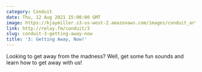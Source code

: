```yaml
---
category: Conduit
date: Thu, 12 Aug 2021 15:00:00 GMT
image: https://kjaymiller.s3-us-west-2.amazonaws.com/images/conduit_artwork.png
link: http://relay.fm/conduit/3
slug: conduit-3-getting-away-now
title: '3: Getting Away, Now!'
---
```


Looking to get away from the madness? Well, get some fun sounds and learn how to get away with us!